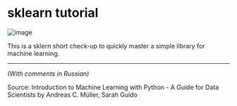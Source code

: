 # sklearn tutorial
![image](https://github.com/user-attachments/assets/a3404d03-fc02-4926-ac45-1336cc66ef85)


This is a sklern short check-up to quickly master a simple library for machine learning. 
____
*(With comments in Russian)*

Source: 
Introduction to Machine Learning with Python - A Guide for Data Scientists by Andreas C. Müller, Sarah Guido
